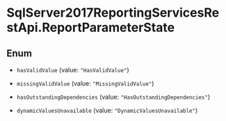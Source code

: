 # SqlServer2017ReportingServicesRestApi.ReportParameterState

## Enum


* `hasValidValue` (value: `"HasValidValue"`)

* `missingValidValue` (value: `"MissingValidValue"`)

* `hasOutstandingDependencies` (value: `"HasOutstandingDependencies"`)

* `dynamicValuesUnavailable` (value: `"DynamicValuesUnavailable"`)


